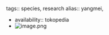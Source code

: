 tags:: species, research
alias:: yangmei,

- availability:: tokopedia
- ![image.png](https://peach-geographical-bat-397.mypinata.cloud/ipfs/QmVMuqGNUBXJwsF2dXRikiphJmmiQRNU635zvuwKcY2h6X)